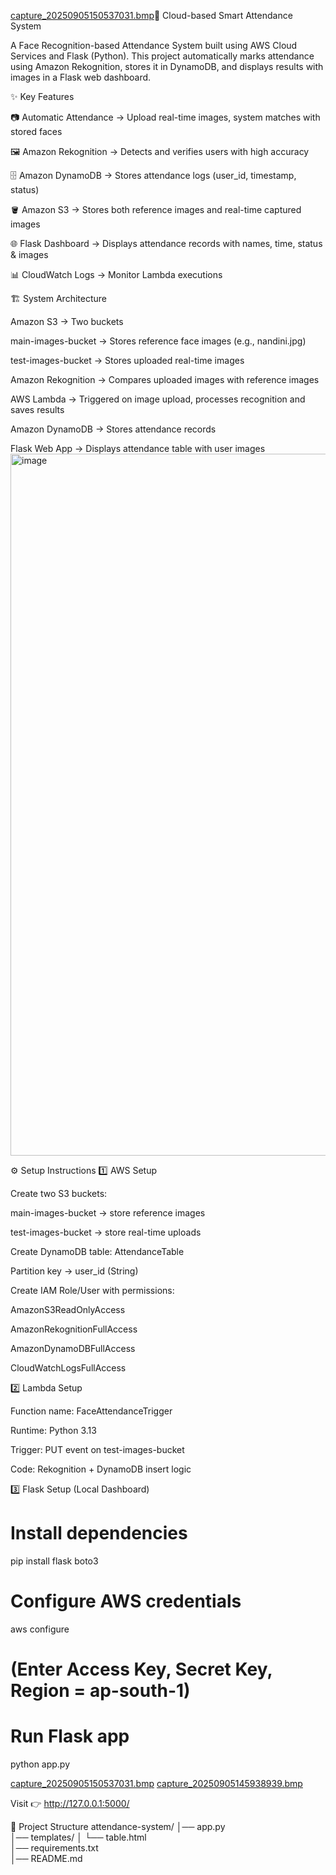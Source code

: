 [capture_20250905150537031.bmp](https://github.com/user-attachments/files/22440457/capture_20250905150537031.bmp)🚀 Cloud-based Smart Attendance System

A Face Recognition-based Attendance System built using AWS Cloud Services and Flask (Python).
This project automatically marks attendance using Amazon Rekognition, stores it in DynamoDB, and displays results with images in a Flask web dashboard.

✨ Key Features

📷 Automatic Attendance → Upload real-time images, system matches with stored faces

🖼 Amazon Rekognition → Detects and verifies users with high accuracy

🗄 Amazon DynamoDB → Stores attendance logs (user_id, timestamp, status)

🪣 Amazon S3 → Stores both reference images and real-time captured images

🌐 Flask Dashboard → Displays attendance records with names, time, status & images

📊 CloudWatch Logs → Monitor Lambda executions

🏗️ System Architecture

Amazon S3 → Two buckets

main-images-bucket → Stores reference face images (e.g., nandini.jpg)

test-images-bucket → Stores uploaded real-time images

Amazon Rekognition → Compares uploaded images with reference images

AWS Lambda → Triggered on image upload, processes recognition and saves results

Amazon DynamoDB → Stores attendance records

Flask Web App → Displays attendance table with user images
<img width="1919" height="1123" alt="image" src="https://github.com/user-attachments/assets/8c42fa09-ef0c-434b-adeb-1a1c3a71c864" /> 

⚙️ Setup Instructions
1️⃣ AWS Setup

Create two S3 buckets:

main-images-bucket → store reference images

test-images-bucket → store real-time uploads

Create DynamoDB table: AttendanceTable

Partition key → user_id (String)

Create IAM Role/User with permissions:

AmazonS3ReadOnlyAccess

AmazonRekognitionFullAccess

AmazonDynamoDBFullAccess

CloudWatchLogsFullAccess

2️⃣ Lambda Setup

Function name: FaceAttendanceTrigger

Runtime: Python 3.13

Trigger: PUT event on test-images-bucket

Code: Rekognition + DynamoDB insert logic

3️⃣ Flask Setup (Local Dashboard)

# Install dependencies
pip install flask boto3

# Configure AWS credentials
aws configure
# (Enter Access Key, Secret Key, Region = ap-south-1)

# Run Flask app
python app.py


[capture_20250905150537031.bmp](https://github.com/user-attachments/files/22440459/capture_20250905150537031.bmp)
[capture_20250905145938939.bmp](https://github.com/user-attachments/files/22440461/capture_20250905145938939.bmp)

Visit 👉 http://127.0.0.1:5000/


📂 Project Structure
attendance-system/
│── app.py               
│── templates/
│    └── table.html      
│── requirements.txt    
│── README.md           

